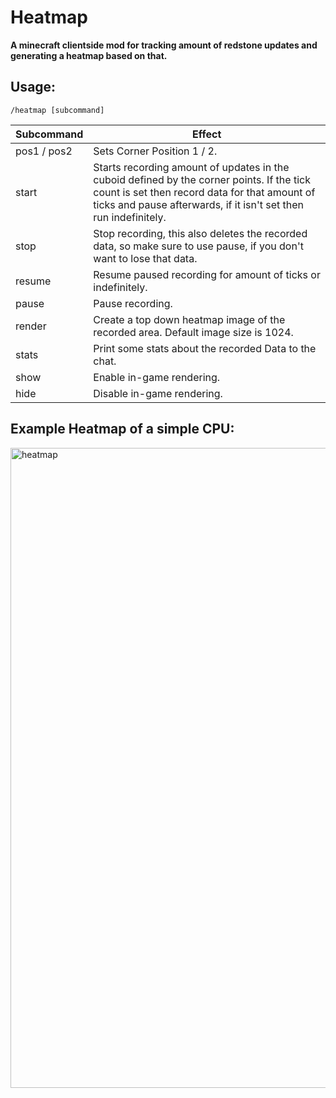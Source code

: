 # Heatmap

**A minecraft clientside mod for tracking amount of redstone updates and generating a heatmap based on that.**

## Usage:
`/heatmap [subcommand]`

| Subcommand          | Effect                                                                                                                                                                                                       |
|---------------------|--------------------------------------------------------------------------------------------------------------------------------------------------------------------------------------------------------------|
| pos1 / pos2         | Sets Corner Position 1 / 2.                                                                                                                                                                                  |
| start <tick count>  | Starts recording amount of updates in the cuboid defined by the corner points. If the tick count is set then record data for that amount of ticks and pause afterwards, if it isn't set then run indefinitely. |
| stop                | Stop recording, this also deletes the recorded data, so make sure to use pause, if you don't want to lose that data.                                                                                         |
| resume <tick count> | Resume paused recording for amount of ticks or indefinitely.                                                                                                                                                 |
| pause               | Pause recording.                                                                                                                                                                                             |
| render <image size> | Create a top down heatmap image of the recorded area. Default image size is 1024.                                                                                                                            |
| stats               | Print some stats about the recorded Data to the chat.                                                                                                                                                        |
| show                | Enable in-game rendering.                                                                                                                                                                                    |
| hide                | Disable in-game rendering.  

## Example Heatmap of a simple CPU:

<img width="835" height="1024" alt="heatmap" src="https://github.com/user-attachments/assets/f8c8c69d-eb61-42f2-8afe-89afb4e84d59" />
